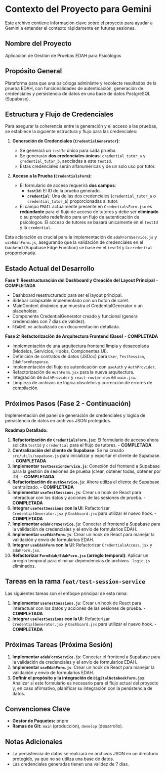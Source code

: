 # Contexto del Proyecto para Gemini

Este archivo contiene información clave sobre el proyecto para ayudar a Gemini a entender el contexto rápidamente en futuras sesiones.

## Nombre del Proyecto
Aplicación de Gestión de Pruebas EDAH para Psicólogos

## Propósito General
Plataforma para que una psicóloga administre y recolecte resultados de la prueba EDAH, con funcionalidades de autenticación, generación de credenciales y persistencia de datos en una base de datos PostgreSQL (Supabase).

## Estructura y Flujo de Credenciales

Para asegurar la coherencia entre la generación y el acceso a las pruebas, se establece la siguiente estructura y flujo para las credenciales:

1.  **Generación de Credenciales (`CredentialGenerator`):**
    *   Se generará un `testId` único para cada prueba.
    *   Se generarán **dos credenciales únicas**: `credential_tutor_a` y `credential_tutor_b`, asociadas a este `testId`.
    *   Estas credenciales serán alfanuméricas y de un solo uso por tutor.

2.  **Acceso a la Prueba (`CredentialsForm`):**
    *   El formulario de acceso requerirá **dos campos**:
        *   **`testId`**: El ID de la prueba generado.
        *   **`credential`**: Una de las dos credenciales (`credential_tutor_a` o `credential_tutor_b`) proporcionadas al tutor.
    *   El campo `EMAIL` actualmente presente en `CredentialsForm.jsx` es **redundante** para el flujo de acceso de tutores y debe ser **eliminado** o su propósito redefinido para un flujo de autenticación de psicólogos. El acceso de tutores se basará únicamente en el `testId` y la `credential`.

Esta aclaración es crucial para la implementación de `edahFormService.js` y `useEdahForm.js`, asegurando que la validación de credenciales en el backend (Supabase Edge Function) se base en el `testId` y la `credential` proporcionada.

## Estado Actual del Desarrollo
**Fase 1: Reestructuración del Dashboard y Creación del Layout Principal** - **COMPLETADA**

*   Dashboard reestructurado para ser el layout principal.
*   Sidebar colapsable implementado con un botón de caret.
*   MainContent dinámico que muestra el CredentialGenerator o un placeholder.
*   Componente CredentialGenerator creado y funcional (genera credenciales con 7 días de validez).
*   `README.md` actualizado con documentación detallada.

**Fase 2: Refactorización de Arquitectura Frontend (Base)** - **COMPLETADA**

*   Implementación de una arquitectura frontend limpia y desacoplada (Modelos, Servicios, Hooks, Componentes UI).
*   Definición de contratos de datos (JSDoc) para `User`, `TestSession`, `EdahFormResponse`.
*   Implementación del flujo de autenticación con `useAuth` y `AuthProvider`.
*   Refactorización de `AuthForm.jsx` para la nueva arquitectura.
*   Integración de `AuthProvider` y `react-router-dom` en `main.jsx`.
*   Limpieza de archivos de lógica obsoletos y corrección de errores de compilación.

## Próximos Pasos (Fase 2 - Continuación)
Implementación del panel de generación de credenciales y lógica de persistencia de datos en archivos JSON protegidos.

**Roadmap Detallado:**
1.  **Refactorización de `CredentialsForm.jsx`**: El formulario de acceso ahora solicita `testId` y `credential` para el flujo de tutores. - **COMPLETADA**
2.  **Centralización del cliente de Supabase**: Se ha creado `src/utils/supabase.js` para inicializar y exportar el cliente de Supabase. - **COMPLETADA**
3.  **Implementar `testSessionService.js`**: Conexión del frontend a Supabase para la gestión de sesiones de prueba (crear, obtener todas, obtener por ID). - **COMPLETADA**
4.  **Refactorización de `authService.js`**: Ahora utiliza el cliente de Supabase centralizado. - **COMPLETADA**
5.  **Implementar `useTestSessions.js`**: Crear un hook de React para interactuar con los datos y acciones de las sesiones de prueba. - **COMPLETADA**
6.  **Integrar `useTestSessions` con la UI**: Refactorizar `CredentialGenerator.jsx` y `Dashboard.jsx` para utilizar el nuevo hook. - **COMPLETADA**
7.  **Implementar `edahFormService.js`**: Conectar el frontend a Supabase para la validación de credenciales y el envío de formularios EDAH.
8.  **Implementar `useEdahForm.js`**: Crear un hook de React para manejar la validación y envío de formularios EDAH.
9.  **Integrar `useEdahForm` con la UI**: Refactorizar `CredentialsAccess.jsx` y `EdahForm.jsx`.
10. **Refactorizar `FormEdah/EdahForm.jsx` (arreglo temporal)**: Aplicar un arreglo temporal para eliminar dependencias de archivos `.logic.js` eliminados.

## Tareas en la rama `feat/test-session-service`
Las siguientes tareas son el enfoque principal de esta rama:
1.  **Implementar `useTestSessions.js`**: Crear un hook de React para interactuar con los datos y acciones de las sesiones de prueba. - **COMPLETADA**
2.  **Integrar `useTestSessions` con la UI**: Refactorizar `CredentialGenerator.jsx` y `Dashboard.jsx` para utilizar el nuevo hook. - **COMPLETADA**

## Próximas Tareas (Próxima Sesión)
1.  **Implementar `edahFormService.js`**: Conectar el frontend a Supabase para la validación de credenciales y el envío de formularios EDAH.
2.  **Implementar `useEdahForm.js`**: Crear un hook de React para manejar la validación y envío de formularios EDAH.
3.  **Definir el propósito y la integración de `DigitalNotebookForm.jsx`**: Analizar si este formulario es necesario para el flujo actual del proyecto y, en caso afirmativo, planificar su integración con la persistencia de datos.

## Convenciones Clave
*   **Gestor de Paquetes:** pnpm
*   **Ramas de Git:** `main` (producción), `develop` (desarrollo).

## Notas Adicionales
*   La persistencia de datos se realizará en archivos JSON en un directorio protegido, ya que no se utiliza una base de datos.
*   Las credenciales generadas tienen una validez de 7 días.